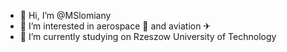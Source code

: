 - 👋 Hi, I’m @MSlomiany
- 👀 I’m interested in aerospace 🚀 and aviation ✈
- 🌱 I’m currently studying on Rzeszow University of Technology
